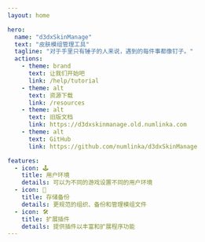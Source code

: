 ```yaml
---
layout: home

hero:
  name: "d3dxSkinManage"
  text: "皮肤模组管理工具"
  tagline: "对于手里只有锤子的人来说，遇到的每件事都像钉子。"
  actions:
    - theme: brand
      text: 让我们开始吧
      link: /help/tutorial
    - theme: alt
      text: 资源下载
      link: /resources
    - theme: alt
      text: 旧版文档
      link: https://d3dxskinmanage.old.numlinka.com
    - theme: alt
      text: GitHub
      link: https://github.com/numlinka/d3dxSkinManage

features:
  - icon: 🕹️
    title: 用户环境
    details: 可以为不同的游戏设置不同的用户环境
  - icon: 💾
    title: 存储备份
    details: 更规范的组织、备份和管理模组文件
  - icon: 🛠️
    title: 扩展插件
    details: 提供插件以丰富和扩展程序功能
---
```


